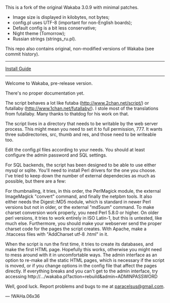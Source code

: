 This is a fork of the original Wakaba 3.0.9 with minimal patches.

* Image size is displayed in kilobytes, not bytes;
* config.pl uses UTF-8 (important for non-English boards);
* Default config is a bit less conservative;
* Night theme (Tomorrow);
* Russian strings (strings_ru.pl).

This repo also contains original, non-modified versions of Wakaba (see commit history).

<hr />

[Install Guide](https://some1suspicious.github.io/wakaba-original/install_guide.html)

<hr />

Welcome to Wakaba, pre-release version.

There's no proper documentation yet.

The script behaves a lot like futaba (http://www.2chan.net/script/) or 
futallaby (http://www.1chan.net/futallaby/). I stole most of the
translations from futallaby. Many thanks to thatdog for his work on that.

The script lives in a directory that needs to be writable by the web
server process. This might mean you need to set it to full permission,
777. It wants three subdirectories, src, thumb and res, and those need
to be writeable too.

Edit the config.pl files according to your needs. You should at least
configure the admin password and SQL settings.

For SQL backends, the script has been designed to be able to use either
mysql or sqlite. You'll need to install Perl drivers for the one you
choose. I've tried to keep down the number of external dependecies as
much as possible, but there are a few:

For thumbnailing, it tries, in this order, the PerlMagick module, the
external ImageMagick "convert" command, and finally the netpbm tools.
It also either needs the Digest::MD5 module, which is standard in
newer Perl versions but not in older, or the external "md5sum"
command. To make charset conversion work properly, you need Perl 5.8.0
or higher. On older perl versions, it tries to work entirely in ISO
Latin-1, but this is untested, like much else. Furthermore, you
should make your webserver send the proper charset code for the
pages the script creates. With Apache, make a .htaccess files with
"AddCharset utf-8 .html" in it.

When the script is run the first time, it tries to create its
databases, and make the first HTML page. Hopefully this works,
otherwise you might need to mess around with it in uncomfortable ways.
The admin interface as an option to re-make all the static HTML pages,
which is necessary if the script is moved, or if you change options in
the config file that affect the pages directly. If everything breaks
and you can't get to the admin interface, try accessing
http://.../wakaba.pl?action=rebuild&admin=ADMINPASSWORD

Well, good luck. Report problems and bugs to me at paracelsus@gmail.com.

— !WAHa.06x36
